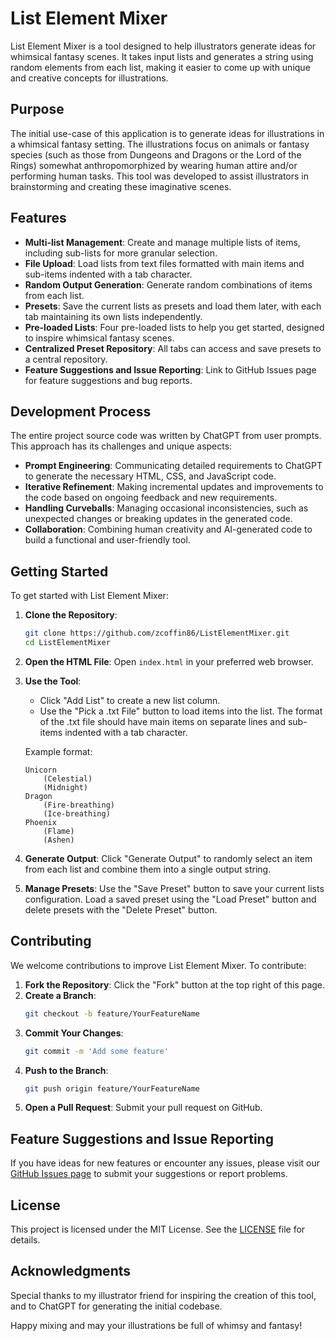 # List Element Mixer

List Element Mixer is a tool designed to help illustrators generate ideas for whimsical fantasy scenes. It takes input lists and generates a string using random elements from each list, making it easier to come up with unique and creative concepts for illustrations.

## Purpose

The initial use-case of this application is to generate ideas for illustrations in a whimsical fantasy setting. The illustrations focus on animals or fantasy species (such as those from Dungeons and Dragons or the Lord of the Rings) somewhat anthropomorphized by wearing human attire and/or performing human tasks. This tool was developed to assist illustrators in brainstorming and creating these imaginative scenes.

## Features

- **Multi-list Management**: Create and manage multiple lists of items, including sub-lists for more granular selection.
- **File Upload**: Load lists from text files formatted with main items and sub-items indented with a tab character.
- **Random Output Generation**: Generate random combinations of items from each list.
- **Presets**: Save the current lists as presets and load them later, with each tab maintaining its own lists independently.
- **Pre-loaded Lists**: Four pre-loaded lists to help you get started, designed to inspire whimsical fantasy scenes.
- **Centralized Preset Repository**: All tabs can access and save presets to a central repository.
- **Feature Suggestions and Issue Reporting**: Link to GitHub Issues page for feature suggestions and bug reports.

## Development Process

The entire project source code was written by ChatGPT from user prompts. This approach has its challenges and unique aspects:

- **Prompt Engineering**: Communicating detailed requirements to ChatGPT to generate the necessary HTML, CSS, and JavaScript code.
- **Iterative Refinement**: Making incremental updates and improvements to the code based on ongoing feedback and new requirements.
- **Handling Curveballs**: Managing occasional inconsistencies, such as unexpected changes or breaking updates in the generated code.
- **Collaboration**: Combining human creativity and AI-generated code to build a functional and user-friendly tool.

## Getting Started

To get started with List Element Mixer:

1. **Clone the Repository**:

   ```bash
   git clone https://github.com/zcoffin86/ListElementMixer.git
   cd ListElementMixer
   ```

2. **Open the HTML File**:
   Open `index.html` in your preferred web browser.

3. **Use the Tool**:

   - Click "Add List" to create a new list column.
   - Use the "Pick a .txt File" button to load items into the list. The format of the .txt file should have main items on separate lines and sub-items indented with a tab character.

   Example format:

   ```plaintext
   Unicorn
       (Celestial)
       (Midnight)
   Dragon
       (Fire-breathing)
       (Ice-breathing)
   Phoenix
       (Flame)
       (Ashen)
   ```

4. **Generate Output**:
   Click "Generate Output" to randomly select an item from each list and combine them into a single output string.

5. **Manage Presets**:
   Use the "Save Preset" button to save your current lists configuration. Load a saved preset using the "Load Preset" button and delete presets with the "Delete Preset" button.

## Contributing

We welcome contributions to improve List Element Mixer. To contribute:

1. **Fork the Repository**: Click the "Fork" button at the top right of this page.
2. **Create a Branch**:
   ```bash
   git checkout -b feature/YourFeatureName
   ```
3. **Commit Your Changes**:
   ```bash
   git commit -m 'Add some feature'
   ```
4. **Push to the Branch**:
   ```bash
   git push origin feature/YourFeatureName
   ```
5. **Open a Pull Request**: Submit your pull request on GitHub.

## Feature Suggestions and Issue Reporting

If you have ideas for new features or encounter any issues, please visit our [GitHub Issues page](https://github.com/zcoffin86/ListElementMixer/issues) to submit your suggestions or report problems.

## License

This project is licensed under the MIT License. See the [LICENSE](LICENSE) file for details.

## Acknowledgments

Special thanks to my illustrator friend for inspiring the creation of this tool, and to ChatGPT for generating the initial codebase.

Happy mixing and may your illustrations be full of whimsy and fantasy!
